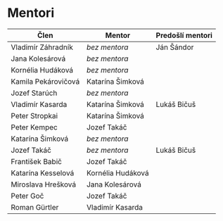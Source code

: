 # Mentori

| Člen                | Mentor                               | Predošlí mentori                     |
|---------------------|--------------------------------------|--------------------------------------|
| Vladimír Záhradník  | *bez mentora*                        | Ján Šándor                           |
| Jana Kolesárová     | *bez mentora*                        |                                      |
| Kornélia Hudáková   | *bez mentora*                        |                                      |
| Kamila Pekárovičová | Katarína Šimková                     |                                      |
| Jozef Starúch       | *bez mentora*                        |                                      |
| Vladimír Kasarda    | Katarína Šimková                     | Lukáš Bičuš                          |
| Peter Stropkai      | Katarína Šimková                     |                                      |
| Peter Kempec        | Jozef Takáč                          |                                      |
| Katarína Šimková    | *bez mentora*                        |                                      |
| Jozef Takáč         | *bez mentora*                        | Lukáš Bičuš                          |
| František Babič     | Jozef Takáč                          |                                      |
| Katarína Kesselová  | Kornélia Hudáková                    |                                      |
| Miroslava Hrešková  | Jana Kolesárová                      |                                      |
| Peter Goč           | Jozef Takáč                          |                                      |
| Roman Gürtler       | Vladimír Kasarda                     |                                      |
